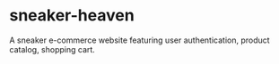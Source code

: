 # sneaker-heaven
A sneaker e-commerce website featuring user authentication, product catalog, shopping cart.


